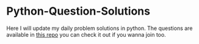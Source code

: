 # Python-Question-Solutions
Here I will update my daily problem solutions in python. The questions are available in [this repo](https://github.com/Nilstam428/Question-on-python) you can check it out if you wanna join too.
